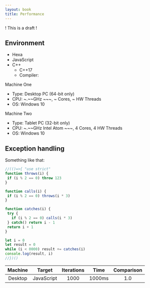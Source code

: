 ```yaml
---
layout: book
title: Performance
---
```


! This is a draft !

## Environment

- Hexa
- JavaScript
- C++ 
  - C++17
  - Compiler:
  
Machine One
- Type: Desktop PC (64-bit only)
- CPU: ~.~~GHz ~~~, ~ Cores, ~ HW Threads
- OS: Windows 10

Machine Two
- Type: Tablet PC (32-bit only)
- CPU: ~.~~GHz Intel Atom ~~~, 4 Cores, 4 HW Threads
- OS: Windows 10

## Exception handling

Something like that:

```js
//(()=>{ "use strict"
function throws(i) {
 if (i % 2 == 0) throw 123
}

function calls(i) {
 if (i % 2 == 0) throws(i * 3)
}

function catches(i) {
 try {
   if (i % 2 == 0) calls(i * 3)
 } catch() return i - 1
 return i + 1
}

let i = 0
let result = 0
while (i < 0000) result += catches(i)
console.log(result, i)
//})()
```

|Machine|Target|Iterations|Time|Comparison|
|:-:|:-:|:-:|:-:|:-:|
|Desktop|JavaScript|1000|1000ms|1.0|
